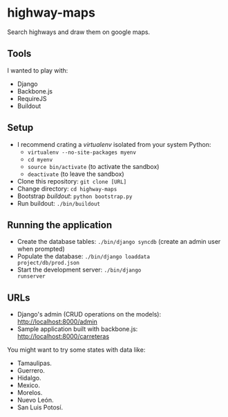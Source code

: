 # highway-maps

Search highways and draw them on google maps.

## Tools

I wanted to play with:

* Django
* Backbone.js
* RequireJS
* Buildout

## Setup

* I recommend crating a _virtualenv_ isolated from your system Python:
    * <code>virtualenv --no-site-packages myenv</code>
    * <code>cd myenv</code>
    * <code>source bin/activate</code> (to activate the sandbox)
    * <code>deactivate</code> (to leave the sandbox)
* Clone this repository: <code>git clone [URL]</code>
* Change directory: <code>cd highway-maps</code>
* Bootstrap _buildout_: <code>python bootstrap.py</code>
* Run buildout: <code>./bin/buildout</code>

## Running the application

* Create the database tables: <code>./bin/django syncdb</code> (create an admin user when prompted)
* Populate the database: <code>./bin/django loaddata project/db/prod.json</code>
* Start the development server: <code>./bin/django runserver</code>

## URLs

* Django's admin (CRUD operations on the models): [http://localhost:8000/admin](http://localhost:8000/admin)
* Sample application built with backbone.js: [http://localhost:8000/carreteras](http://localhost:8000/carreteras)

You might want to try some states with data like:

* Tamaulipas.
* Guerrero.
* Hidalgo.
* Mexico.
* Morelos.
* Nuevo León.
* San Luis Potosí.

